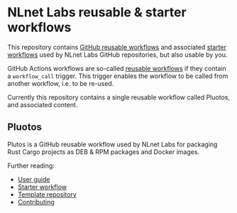 # NLnet Labs reusable & starter workflows

This repository contains [GitHub reusable workflows](https://docs.github.com/en/actions/using-workflows/reusing-workflows) and associated [starter workflows](https://docs.github.com/en/actions/using-workflows/creating-starter-workflows-for-your-organization) used by NLnet Labs GitHub repositories, but also usable by you.

GitHub Actions workflows are so-called [reusable workflows](https://docs.github.com/en/actions/using-workflows/reusing-workflows) if they contain a `workflow_call` trigger. This trigger enables the workflow to be called from another workflow, i.e. to be re-used.

Currently this repository contains a single reusable workflow called Pluotos, and associated content.

## Pluotos

Plutos is a GitHub reusable workflow used by NLnet Labs for packaging Rust Cargo projects as DEB & RPM packages and Docker images.

Further reading:

  - [User guide](./pkg_workflow/README.md)
  - [Starter workflow](./pkg_workflow/starter_workflow.md)
  - [Template repository](./pkg_workflow/template_repository.md)
  - [Contributing](./pkg_workflow/develop/README.md)

